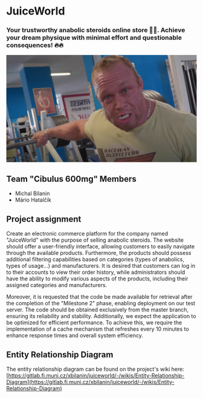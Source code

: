# JuiceWorld
### Your trustworthy anabolic steroids online store 💪💪. Achieve your dream physique with minimal effort and questionable consequences! 🔥🔥

![Juice World Mascot](assets/grznar.jpg "Achieve your dream physique with minimal effort and questionable consequences!")

## Team "Cibulus 600mg" Members
* Michal Bilanin
* Mário Hatalčík

## Project assignment
Create an electronic commerce platform for the company named "JuiceWorld" with the purpose of selling anabolic steroids. The website should offer a user-friendly interface, allowing customers to easily navigate through the available products. Furthermore, the products should possess additional filtering capabilities based on categories (types of anabolics, types of usage...) and manufacturers. It is desired that customers can log in to their accounts to view their order history, while administrators should have the ability to modify various aspects of the products, including their assigned categories and manufacturers.

Moreover, it is requested that the code be made available for retrieval after the completion of the "Milestone 2" phase, enabling deployment on our test server. The code should be obtained exclusively from the master branch, ensuring its reliability and stability. Additionally, we expect the application to be optimized for efficient performance. To achieve this, we require the implementation of a cache mechanism that refreshes every 10 minutes to enhance response times and overall system efficiency.

## Entity Relationship Diagram
The entity relationship diagram can be found on the project's wiki here: [https://gitlab.fi.muni.cz/xbilanin/juiceworld/-/wikis/Entity-Relationship-Diagram](https://gitlab.fi.muni.cz/xbilanin/juiceworld/-/wikis/Entity-Relationship-Diagram)
